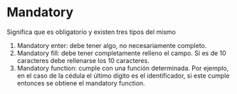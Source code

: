 # Mandatory
Significa que es obligatorio y existen tres tipos del mismo
1. Mandatory enter: debe tener algo, no necesariamente completo. 
2. Mandatory fill: debe tener completamente relleno el campo. Si es de 10 caracteres debe rellenarse los 10 caracteres.
3. Mandatory function: cumple con una función determinada. Por ejemplo, en el caso de la cédula el último dígito es el identificador, si este cumple entonces se obtiene el mandatory function.